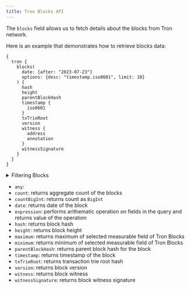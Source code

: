 ```yaml
---
title: Tron Blocks API
---
```


<head>
<meta name="title" content="Tron Blocks API"/>
<meta name="description" content="Get information on blocks on the Tron blockchain. Also, get information on blocks for tokens or NFTs on the Tron blockchain."/>
<meta name="keywords" content="Tron api, Tron python api, Tron nft api, Tron scan api, Tron api, Tron api docs, Tron crypto api, Tron blockchain api,tron network api"/>
<meta name="robots" content="index, follow"/>
<meta http-equiv="Content-Type" content="text/html; charset=utf-8"/>
<meta name="language" content="English"/>

<!-- Open Graph / Facebook -->
<meta property="og:type" content="website" />
<meta property="og:title" content="Tron Blocks API" />
<meta property="og:description" content="Get information on blocks on the Tron   blockchain. Also, get information on blocks for tokens or NFTs on the Tron blockchain." />

<!-- Twitter -->
<meta property="twitter:card" content="summary_large_image" />
<meta property="twitter:title" content="Tron Blocks API" />
<meta property="twitter:description" content="Get blocks information on the Tron blockchain. Also, get blocks information for tokens or NFTs on the Tron blockchain." />
</head>

The `blocks` field allows us to fetch details about the blocks from Tron network.

Here is an example that demonstrates how to retrieve blocks data:

```
{
  tron {
    blocks(
      date: {after: "2023-07-23"}
      options: {desc: "timestamp.iso8601", limit: 10}
    ) {
      hash
      height
      parentBlockHash
      timestamp {
        iso8601
      }
      txTrieRoot
      version
      witness {
        address
        annotation
      }
      witnessSignature
    }
  }
}
```

<details>
<summary>Filtering Blocks</summary>

- `any`:
- `blockHash`: filter by hash of the block
- `date`: filter by date of the block
- `height`: filter by block height
- `options`: filter returned data by ordering, limiting, and constraining it.
- `parentBlockHash`: fitler by parent block hash
- `time`: filter by selecting time in range, list or just time
- `version`: fitler by block version
- `witness`: filter by block witness

</details>

- `any`:
- `count`: returns aggregate count of the blocks
- `countBigInt`: returns count as `BigInt`
- `date`: returns date of the block
- `expression`: performs arithematic operation on fields in the query and returns value of the operation
- `hash`: returns block hash
- `height`: returns block height
- `maximum`: returns maximum of selected measurable field of Tron Blocks
- `minimum`: returns minimum of selected measurable field of Tron Blocks
- `parentBlockHash`: returns parent block hash for the block
- `timestamp`: returns timestamp of the block
- `txTrieRoot`: returns transaction trie root hash
- `version`: returns block version
- `witness`: returns block witness
- `witnessSignature`: returns block witness signature
